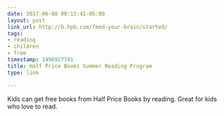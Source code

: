 ```yaml
---
date: 2017-06-08 08:15:41-05:00
layout: post
link_url: http://b.hpb.com/feed-your-brain/started/
tags:
- reading
- children
- free
timestamp: 1496927741
title: Half Price Books Summer Reading Program
type: link

---
```

Kids can get free books from Half Price Books by reading. Great for kids who love to read.